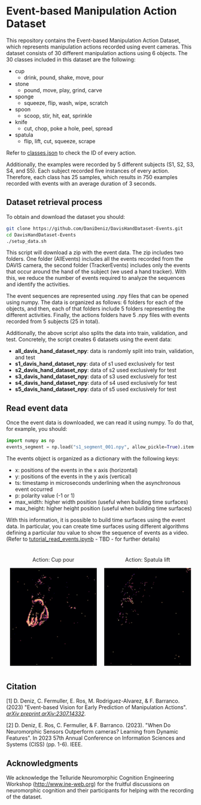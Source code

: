 # Event-based Manipulation Action Dataset
This repository contains the Event-based Manipulation Action Dataset, which represents manipulation actions recorded using event cameras. This dataset consists of 30 different manipulation actions using 6 objects. 
The 30 classes included in this dataset are the following:
- cup
    - drink, pound, shake, move, pour
- stone
  - pound, move, play, grind, carve 
- sponge
  - squeeze, flip, wash, wipe, scratch
- spoon
  - scoop, stir, hit, eat, sprinkle
- knife
  - cut, chop, poke a hole, peel, spread
- spatula
  - flip, lift, cut, squeeze, scrape

Refer to [classes.json](classes.json) to check the ID of every action.

Additionally, the examples were recorded by 5 different subjects (S1, S2, S3, S4, and S5). Each subject recorded five instances of every action. 
Therefore, each class has 25 samples, which results in 750 examples recorded with events with an average duration of 3 seconds.

## Dataset retrieval process
To obtain and download the dataset you should:
```bash
git clone https://github.com/DaniDeniz/DavisHandDataset-Events.git
cd DavisHandDataset-Events
./setup_data.sh
```

This script will download a zip with the event data. The zip includes two folders. One folder (AllEvents) includes all the events recorded from the DAVIS camera, the second folder (TrackerEvents) includes only the events that occur
around the hand of the subject (we used a hand tracker). With this, we reduce the number of events required to analyze the sequences and identify the activities.

The event sequences are represented using .npy files that can be opened using numpy. The data is organized as follows: 6 folders for each of the objects, and then, each of that folders include 5 folders representing the different activities. 
Finally, the actions folders have 5 .npy files with events recorded from 5 subjects (25 in total).

Additionally, the above script also splits the data into train, validation, and test. Concretely, the script creates 6 datasets using the event data:
- **all_davis_hand_dataset_npy**: data is randomly split into train, validation, and test
- **s1_davis_hand_dataset_npy**: data of s1 used exclusively for test
- **s2_davis_hand_dataset_npy**: data of s2 used exclusively for test
- **s3_davis_hand_dataset_npy**: data of s3 used exclusively for test
- **s4_davis_hand_dataset_npy**: data of s4 used exclusively for test
- **s5_davis_hand_dataset_npy**: data of s5 used exclusively for test

## Read event data
Once the event data is downloaded, we can read it using numpy. To do that, for example, you should:

```python
import numpy as np
events_segment = np.load("s1_segment_001.npy", allow_pickle=True).item()
```

The events object is organized as a dictionary with the following keys:
- x: positions of the events in the x axis (horizontal)
- y: positions of the events in the y axis (vertical)
- ts: timestamp in microseconds underlining when the asynchronous event occurred
- p: polarity value (-1 or 1)
- max_width: higher width position (useful when building time surfaces)
- max_height: higher height position (useful when building time surfaces)

With this information, it is possible to build time surfaces using the event data. In particular, you can create time surfaces
using different algorithms defining a particular *tau* value to show the sequence of events as a video. 
(Refer to [tutorial_read_events.ipynb](tutorial_read_events.ipynb) - TBD - for further details)

<div style="display:flex;justify-content:center;margin: 0 auto; text-align: center">
  <span style="padding: 10px">
    <p>Action: Cup pour</p>
    <img src="images/cup_pour.gif" width="300"/>
  </span>
  
  <span style="padding: 10px">
    <p>Action: Spatula lift</p>
    <img src="images/spatula_lift.gif" width="300"/>
  </span>
</div>

## Citation
[1] D. Deniz, C. Fermuller, E. Ros, M. Rodriguez-Alvarez, & F. Barranco. (2023) "Event-based Vision for Early Prediction of Manipulation Actions". *[arXiv preprint arXiv:2307.14332](https://arxiv.org/abs/2307.14332)*.

[2] D. Deniz, E. Ros, C. Fermuller, & F. Barranco. (2023). "When Do Neuromorphic Sensors Outperform cameras? Learning from Dynamic Features". In 2023 57th Annual Conference on Information Sciences and Systems (CISS) (pp. 1-6). IEEE.


## Acknowledgments
We acknowledge the Telluride Neuromorphic Cognition Engineering Workshop (http://www.ine-web.org) for the fruitful discussions on neuromorphic cognition and their participants for helping with the recording of the dataset.
